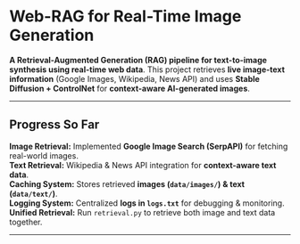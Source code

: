 # Web-RAG for Real-Time Image Generation

**A Retrieval-Augmented Generation (RAG) pipeline for text-to-image synthesis using real-time web data**. This project retrieves **live image-text information** (Google Images, Wikipedia, News API) and uses **Stable Diffusion + ControlNet** for **context-aware AI-generated images**.

---

## Progress So Far

**Image Retrieval:** Implemented **Google Image Search (SerpAPI)** for fetching real-world images.  
**Text Retrieval:** Wikipedia & News API integration for **context-aware text data**.  
**Caching System:** Stores retrieved **images (`data/images/`) & text (`data/text/`)**.  
**Logging System:** Centralized **logs in `logs.txt`** for debugging & monitoring.
**Unified Retrieval:** Run `retrieval.py` to retrieve both image and text data together.

---
